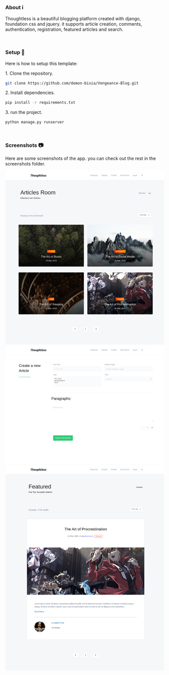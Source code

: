 ### About ℹ️

Thoughtless is a beautiful blogging platform 
created with django, foundation css and jquery. it supports article creation, comments, authentication, registration, featured articles and search.

<br>

### Setup 🔧

Here is how to setup this template:

<p>1. Clone the repository.</p>

```bash
git clone https://github.com/demon-bixia/Vengeance-Blog.git
```

<p>2. Install dependencies.</p>

```bash
pip install -r requirements.txt
```

<p>3. run the project.</p>

```bash
python manage.py runserver
```

<br>

### Screenshots 📷

Here are some screenshots of the app. you can check out the rest in the screenshots folder.

<img src="screenshots/all.png"/>

<br/>

<img src="screenshots/create.png"/>

<br/>

<img src="screenshots/featured.png"/>